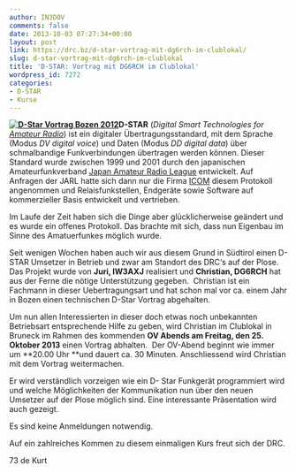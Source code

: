 ```yaml
---
author: IN3DOV
comments: false
date: 2013-10-03 07:27:34+00:00
layout: post
link: https://drc.bz/d-star-vortrag-mit-dg6rch-im-clublokal/
slug: d-star-vortrag-mit-dg6rch-im-clublokal
title: 'D-STAR: Vortrag mit DG6RCH im Clublokal'
wordpress_id: 7272
categories:
- D-STAR
- Kurse
---
```


**[![D-Star Vortrag Bozen 2012](https://drc.bz/wp-content/uploads/2013/10/dg6rch.jpg)](https://drc.bz/wp-content/uploads/2013/10/dg6rch.jpg)D-STAR** (_Digital Smart Technologies for [Amateur Radio](http://de.wikipedia.org/wiki/Amateurfunkdienst)_) ist ein digitaler Übertragungsstandard, mit dem Sprache (Modus _DV digital voice_) und Daten (Modus _DD digital data_) über schmalbandige Funkverbindungen übertragen werden können. Dieser Standard wurde zwischen 1999 und 2001 durch den japanischen Amateurfunkverband [Japan Amateur Radio League](http://de.wikipedia.org/wiki/Japan_Amateur_Radio_League) entwickelt. Auf Anfragen der JARL hatte sich dann nur die Firma [ICOM](http://de.wikipedia.org/wiki/Icom_(Communication_Equipment)) diesem Protokoll angenommen und Relaisfunkstellen, Endgeräte sowie Software auf kommerzieller Basis entwickelt und vertrieben.

Im Laufe der Zeit haben sich die Dinge aber glücklicherweise geändert und es wurde ein offenes Protokoll. Das brachte mit sich, dass nun Eigenbau im Sinne des Amatuerfunkes möglich wurde.

Seit wenigen Wochen haben auch wir aus diesem Grund in Südtirol einen D-STAR Umsetzer in Betrieb und zwar am Standort des DRC‘s auf der Plose. Das Projekt wurde von **Juri, IW3AXJ** realisiert und **Christian, DG6RCH** hat aus der Ferne die nötige Unterstützung gegeben.  Christian ist ein Fachmann in dieser Uebertragungsart und hat schon mal vor ca. einem Jahr in Bozen einen technischen D-Star Vortrag abgehalten.

Um nun allen Interessierten in dieser doch etwas noch unbekannten Betriebsart entsprechende Hilfe zu geben, wird Christian im Clublokal in Bruneck im Rahmen des kommenden **OV Abends am Freitag, den 25. Oktober 2013** einen Vortrag abhalten.  Der OV-Abend beginnt wie immer um **20.00 Uhr **und dauert ca. 30 Minuten. Anschliessend wird Christian mit dem Vortrag weitermachen.

Er wird verständlich vorzeigen wie ein D- Star Funkgerät programmiert wird und welche Möglichkeiten der Kommunikation nun über den neuen Umsetzer auf der Plose möglich sind. Eine interessante Präsentation wird auch gezeigt. 

Es sind keine Anmeldungen notwendig.

Auf ein zahlreiches Kommen zu diesem einmaligen Kurs freut sich der DRC. 

73 de Kurt
